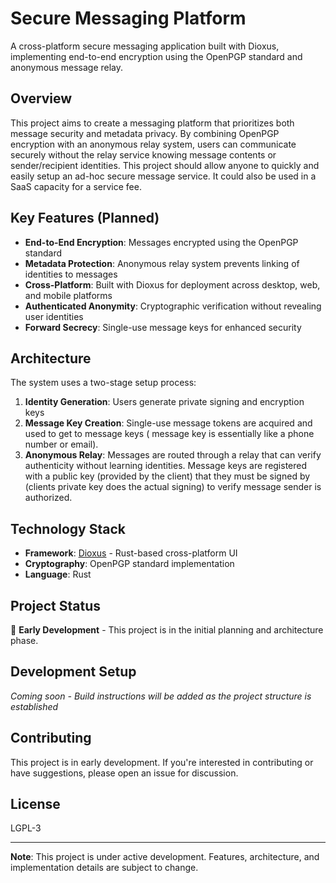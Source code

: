 # Secure Messaging Platform

A cross-platform secure messaging application built with Dioxus, implementing end-to-end encryption using the OpenPGP standard and anonymous message relay.

## Overview

This project aims to create a messaging platform that prioritizes both message security and metadata privacy. By combining OpenPGP encryption with an anonymous relay system, users can communicate securely without the relay service knowing message contents or sender/recipient identities. This project should allow anyone to quickly and easily setup an ad-hoc secure message service. It could also be used in a SaaS capacity for a service fee.

## Key Features (Planned)

- **End-to-End Encryption**: Messages encrypted using the OpenPGP standard
- **Metadata Protection**: Anonymous relay system prevents linking of identities to messages
- **Cross-Platform**: Built with Dioxus for deployment across desktop, web, and mobile platforms
- **Authenticated Anonymity**: Cryptographic verification without revealing user identities
- **Forward Secrecy**: Single-use message keys for enhanced security

## Architecture

The system uses a two-stage setup process:

1. **Identity Generation**: Users generate private signing and encryption keys
2. **Message Key Creation**: Single-use message tokens are acquired and used to get to message keys ( message key is essentially like a phone number or email).
3. **Anonymous Relay**: Messages are routed through a relay that can verify authenticity without learning identities. Message keys are registered with a public key (provided by the client) that they must be signed by (clients private key does the actual signing) to verify message sender is authorized.

## Technology Stack

- **Framework**: [Dioxus](https://dioxuslabs.com/) - Rust-based cross-platform UI
- **Cryptography**: OpenPGP standard implementation
- **Language**: Rust

## Project Status

🚧 **Early Development** - This project is in the initial planning and architecture phase.

## Development Setup

*Coming soon - Build instructions will be added as the project structure is established*

## Contributing

This project is in early development. If you're interested in contributing or have suggestions, please open an issue for discussion.

## License

LGPL-3

---

**Note**: This project is under active development. Features, architecture, and implementation details are subject to change.
